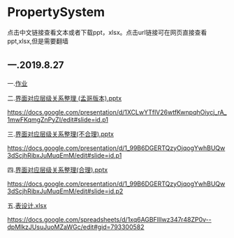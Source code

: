 # PropertySystem

点击中文链接查看文本或者下载ppt，xlsx。点击url链接可在网页直接查看ppt,xlsx,但是需要翻墙

## 一.2019.8.27

一.[作业](https://github.com/HexaemeronFsk/PropertySystem/blob/master/document/%E4%BD%9C%E4%B8%9A(2019.8.27).txt)

二.[界面对应层级关系整理 (孟哥版本).pptx](https://github.com/HexaemeronFsk/PropertySystem/blob/master/document/%E7%95%8C%E9%9D%A2%E5%AF%B9%E5%BA%94%E5%B1%82%E7%BA%A7%E5%85%B3%E7%B3%BB%E6%95%B4%E7%90%86%20(%E5%AD%9F%E5%93%A5%E7%89%88%E6%9C%AC).pptx)

https://docs.google.com/presentation/d/1XCLwYTflV26wtfKwnpqhOiycj_rA_1mwFKqmgZnPyZI/edit#slide=id.p1

三.[界面对应层级关系整理(不合理).pptx](https://github.com/HexaemeronFsk/PropertySystem/blob/master/document/%E7%95%8C%E9%9D%A2%E5%AF%B9%E5%BA%94%E5%B1%82%E7%BA%A7%E5%85%B3%E7%B3%BB%E6%95%B4%E7%90%86(%E4%B8%8D%E5%90%88%E7%90%86).pptx)

https://docs.google.com/presentation/d/1_99B6DGERTQzyOjqogYwhBUQw3dScjhRibxJuMuqEmM/edit#slide=id.p1

四.[界面对应层级关系整理(合理).pptx](https://github.com/HexaemeronFsk/PropertySystem/blob/master/document/%E7%95%8C%E9%9D%A2%E5%AF%B9%E5%BA%94%E5%B1%82%E7%BA%A7%E5%85%B3%E7%B3%BB%E6%95%B4%E7%90%86(%E5%90%88%E7%90%86).pptx)

https://docs.google.com/presentation/d/1_99B6DGERTQzyOjqogYwhBUQw3dScjhRibxJuMuqEmM/edit#slide=id.p2

五.[表设计.xlsx](https://github.com/HexaemeronFsk/PropertySystem/blob/master/document/%E8%A1%A8%E8%AE%BE%E8%AE%A1.xlsx)

https://docs.google.com/spreadsheets/d/1xq6AGBFIlIwz347r48ZP0v--dpMlkzJUsuJuoMZaWGc/edit#gid=793300582


